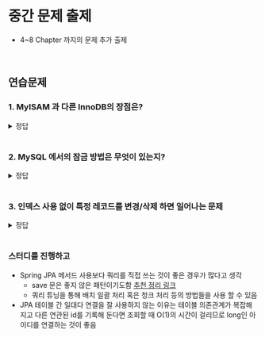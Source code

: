 # 중간 문제 출제
- 4~8 Chapter 까지의 문제 추가 출제

<br>

##  연습문제
### 1. MyISAM 과 다른 InnoDB의 장점은?

<details>
<summary>정답</summary>

1. 레코드 기반 잠금
- 기존 MySQL은 테이블 수준 잠금을 사용하지만 InnoDB는 레코드 기반 잠금을 통해 조회에서 불필요하게 테이블을 잠글 필요가 없어 속도가 빠름
    - 데이터 베이스의 동시성을 높이고 잠금 경합을 줄여 문제가 줄음
- 또한 InnoDB는 잠금 에스컬레이션을 지원하지 않아 작은 잠금이 커다란 잠금으로 자동 변환되지 않고 행 수준 잠금을 유지함

<br>

2. 트랜잭션 지원 메타 데이터
- 기존 파일 기반 메타데이터를 생성하는 일은 서버가 비정상적으로 종료되면 일관되지 않은 상태로 남기도 했음
- InnoDB는 테이블 구조 정보나 스토어드 프로그램 코드 등의 메타데이터를 InnoDB 별도의 테이블에 저장하여 통채로 mysql.ibd 테이블 스페이스에 저장함

<br>

3. 프라이머리 키 클러스터링
- InnoDB의 모든 테이블은 기본적으로 프라이머리 키를 기준으로 클러스터링 되어 저장하여 모든 세컨더리 인덱스는 레코드 주소 대신 프라이머리의 키의 값을 논리적 주소로 사용함
- 프라이머리 키로 클러스터링 하면 연속되는 데이터를 조회하기 좋고 쿼리 실행 계획에서 프라이머리 키를 이용한 레인지 스캔은 상당히 빠르며 다른 키보다 비중이 높게 설정됨

<br>

4. 외래 키 지원
- 외래 키는 부모 테이블과 자식 테이블 간의 연관 관계 존재로 한 테이블에서 체크 작업이 일어나면 다른 테이블이 연달아 잠김이 전파되어 수동 데이터 적재나 스키마 변경 작업이 실패해 기존에는 외래 키를 사용하지 않는 경우가 빈번
- InnoDB는 foreign_key_checks 시스템 변수 설정을 통해 일시적으로 외래 키에 대한 체크 작업을 멈출 수 있어 부가적인 체크가 없어 빠르게 처리할 수 있음
    - 그러나 일시적으로 해제하지만 이후 부모/자식 테이블의 관계가 깨진 상태로 유지하면 안됨

<br>

5. MVCC (Multi Version Concurrency Control)
- 일반적으로 레코드 레벨의 트랜잭션을 지원하는 DBMS가 제공하는 기능으로 MVCC의 가장 큰 목적은 잠금을 사용하지 않는 일관된 읽기를 제공함
- InnoDB는 언두 로그(Undo log)를 이용하여 데이터가 변경될 때 버퍼 풀에서의 데이터는 변경되지만 디스크에는 아직 변경되지 않을 동안 해당 데이터를 조회할 가능성이 있음
- 해당 경우 언두 로그는 아직 반영되지 않은 이전 데이터를 저장해두고 트랜잭션 격리 수준에 따라 커밋이 되기 전 혹은 이후 데이터를 제공할 수 있음

<br>

6. 리두 로그
- 데이터를 영구히 저장하기 전에 변경 사항을 기록하는 로그
- 시스템 장애 시 데이터의 일관성을 보장하며 모든 데이터 변경을 순차적으로 기록하여 시스템 충돌이나 장애가 일어나면 리두 로그를 사용해 마지막 일관된 상태로 복구가 가능

<br>

7. 자동 데드락 감지
- InnoDB는 내부적으로 잠금이 교착 상태에 빠지지 않았는지 잠금 목록을 그래프 형태로 관리하여 데드락 감지 스레드가 주기적으로 잠금 대기 그래프를 검사해 교착 상태에 빠진 트랜잭션 중 하나를 강제 종료함
- 어떤 트랜잭션을 먼저 강제 종료하는지 판단하는 기준은 트랜잭션의 언두 로그 양임
- 동시 처리 스레드가 많다면 일반적인 서비스에서 데드락 감지 스레드가 잠금 목록을 검사하는데 많은 자원을 소모할 수도 있어 innodb_deadlock_detect 시스템 변수를 통해 데드락 감지 스레드를 작동하지 않게 할 수 있음

<br>

8. 자동화 장애 복구
- InnoDB는 손실이나 장애로부터 데이터를 보호하기 위한 여러 매커니즘이 탑재되어 있어 일부만 데이터가 기록되면 일련의 복구 작업이 자동으로 진행 됨
- InnoDB는 매우 견고하여 데이터 파일 손상이나 MySQL 서버가 실행되지 못하는 경우는 매우 적지만 복구를 못하는 경우가 발생할 수도 있는데 해당 경우 복구는 쉽지 않으며 자동으로 복구될 수 없는 손상이 있다면 자동 복구를 멈추고 MySQL 서버는 종료됨

<br>

9. 버퍼 풀
- InnoDB 의 핵심적인 부분으로 디스크의 데이터 파일이나 인덱스 정보를 메모리에 캐시해두는 공간
- 쓰기 작업을 지연하여 일괄 작업으로 처리할 수 있게하는 버퍼 역할도 같이함
    - 모아서 처리하여 랜덤 디스크 작업의 횟수를 줄일 수 있음
- InnoDB 버퍼 풀은 크기를 동적으로 조절할 수 있어 처음에는 작게 점차 늘리며 적용하는 것을 추천
    - 50% 에서 버퍼풀을 지정해두고 설정을 찾는 것을 추천



</details>

<br>

### 2. MySQL 에서의 잠금 방법은 무엇이 있는지?

<details>
<summary>정답</summary>

1. 글로벌 락 (Global Lock)
- 데이터베이스 서버 전체를 잠그기 위해 사용
- 데이터베이스 백업 시 일관된 상태를 유지하기 위해 사용될 수 있음
- 모든 데이터베이스와 모든 테이블을 읽기 전용 모드로 전환하여 서버 전체에 걸쳐 새로운 쓰기 작업이 불가능해짐

<br>

2. 테이블 락 (Table Lock)
- 특정 테이블에 대한 읽기 또는 쓰기 작업을 제어하기 위해 사용
- 임의로 사용하면 안되며 MySQL 내부적으로 잠금을 동작
    - DDL은 사용하면 안되며 DML은 임의로 사용이 가능함
- 데이터 이동이나 특정 테이블에 대한 원자적 작업 수행 시 사용
- 특정 테이블에만 적용되어 읽기 잠금은 다른 세션이 해당 테이블을 읽을 수 있게 하지만, 쓰기 잠금은 모든 세션에서 해당 테이블에 대한 읽기 및 쓰기를 차단

<br>

3. 레코드 락 (Record Lock)
- 특정 행에 대한 쓰기 작업을 제어하기 위해 사용됩
    - 레코드를 잠그는 것이 아니라 인덱스를 잠그고 인덱스가 없다면 클러스트 인덱스를 만들어 잠금을 진행
- 트랜잭션이 특정 행을 업데이트하거나 삭제할 때, 해당 행에 대한 다른 트랜잭션의 접근을 제어하기 위해 사용
- 단일 행에 적용되어 다른 트랜잭션이 같은 행을 수정하지 못하게 함
- 규모가 좁아 높은 동시성을 지원하며, 충돌 가능성을 줄이기 위해 세밀한 잠금을 제공함

<br>

4. 네임드 락 (Named Lock)
- 사용자가 정의한 임의의 리소스에 대한 잠금을 제공하기 위해 사용
- 분산 환경에서 특정 리소스를 보호하거나 사용자 정의 동기화 메커니즘을 구현할 때 사용됨
- 사용자 정의 잠금 이름에 대해 적용되어 같은 이름의 잠금에 대해서만 영향을 끼침
- 다른 잠금 메커니즘과 독립적으로 작동하며, 특정 리소스나 작업을 보호하기 위해 유연하게 사용할 수 있음

<br>

5. 메타 데이터 락 (Metadata Lock)
- 테이블의 구조나 메타데이터를 변경할 때 데이터의 일관성을 보장하기 위해 사용
- 테이블 구조 변경(예: ALTER TABLE), 인덱스 추가, 테이블 삭제 등의 작업 시 사용됨
- 특정 테이블의 메타데이터에 대해 적용되어 메타데이터가 변경되는 동안 다른 세션이 해당 테이블에 접근하지 못하게 함
- MySQL 내부적으로 관리되는 잠금으로, 테이블의 스키마 변경 작업을 보호함
    - 일반적으로 사용자가 직접 제어하지는 않음

<br>

#### 기타 락

6. 갭 락 (Gap Lock)
- 인덱스 레코드 사이의 간격에 대한 잠금
- InnoDB에서 다른 트랜잭션이 아직 존재하지 않는 레코드 간의 간격 (gap)을 잠그는 락으로 주로 범위 기반의 검색 쿼리에서 사용
- 특정 범위를 잠근다고 가정했을 때 where id > 100 AND id < 200 에서 100과 200 사이의 레코드 간격을 잠금
- 다른 트랜잭션이 해당 범위에 새로운 레코드를 삽입하지 못하도록 함
- 팬텀 읽기를 방지하기 위한 잠금

7. 넥스트 키 락 (Next-Key Lock)
- 레코드와 인접한 간격을 잠그는 락
- 갭 락을 보완하기 위해 사용되는 락으로, 범위 기반의 검색 쿼리에서 범위의 끝에 해당하는 키 다음에 오는 레코드를 잠그는 락으로 갭락보다 정밀한 잠금을 제공
    - 갭 락이 보호하지 못하는 트랜잭션의 범위 끝 다음의 키 값에 해당하는 레코드에 대한 접근을 제한하기 위해 사용
    - 인덱스에서 트랜잭션이 접근하려는 키 값 다음에 오는 레코드를 잠그는 것임
- 트랜잭션 간의 격리 수준을 유지하면서 다른 트랜잭션이 레코드를 삽입하거나 수정하는 것을 방지
- 팬텀 읽기를 방지하기 위한 잠금

8. 인텐트 락 (Intent Lock)
- 테이블 수준의 잠금 의도 표시. 상위 레벨 잠금 지원

</details>

<br>

### 3. 인덱스 사용 없이 특정 레코드를 변경/삭제 하면 일어나는 문제

<details>
<summary>정답</summary>

- 인덱스 잠금은 검색을 수행한 인덱스를 잠그고나서 테이블의 레코드를 잠그는 방식으로 구현되어 있음 (자동 인덱스 잠금)
- Update, Delete 문장이 실행될 때 테이블에 적절히 사용할 수 있는 인덱스가 없으면 불필요하게 많은 레코드나 모든 레코드를 잠글 수도 있음
- 우선 레코드를 찾기위해 인덱스를 찾는데 InnoDB는 이러한 인덱스를 먼저 잠그고 레코드를 잠그며 이후 동작함
- 그런데 인덱스가 존재하지 않거나 적절하지 않다면 레코드를 찾기 위한 모든 레코드를 차례대로 스캔하기 때문에 해당 경우에서 스캔되는 레코드에 대해서도 잠금을 획득해야하므로 해당 테이블에 잠금이 발생함

</details>

<br>

### 스터디를 진행하고
- Spring JPA 메서드 사용보다 쿼리를 직접 쓰는 것이 좋은 경우가 많다고 생각
    - save 문은 좋지 않은 패턴이기도함 [추천 정리 링크](https://devs0n.tistory.com/113)
    - 쿼리 튜닝을 통해 배치 일괄 처리 혹은 청크 처리 등의 방법들을 사용 할 수 있음
- JPA 테이블 간 일대다 연결을 잘 사용하지 않는 이유는 테이블 의존관계가 복잡해지고 다른 연관된 id를 기록해 둔다면 조회할 때 O(1)의 시간이 걸리므로 long인 아이디를 연결하는 것이 좋음